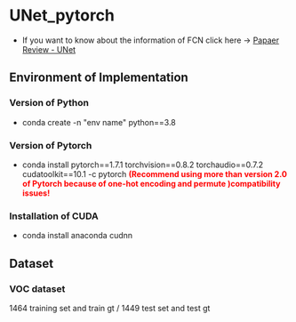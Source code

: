 # UNet_pytorch

* If you want to know about the information of FCN click here -> [Papaer Review - UNet](https://hoya9802.github.io/paper-review/UNet/)

## Environment of Implementation

### Version of Python
 - conda create -n "env name" python==3.8

### Version of Pytorch
 - conda install pytorch==1.7.1 torchvision==0.8.2 torchaudio==0.7.2 cudatoolkit==10.1 -c pytorch
<span style="color:red">**(Recommend using more than version 2.0 of Pytorch because of one-hot encoding and permute )compatibility issues!**</span>

### Installation of CUDA
 - conda install anaconda cudnn

## Dataset
### VOC dataset
1464 training set and train gt / 1449 test set and test gt
